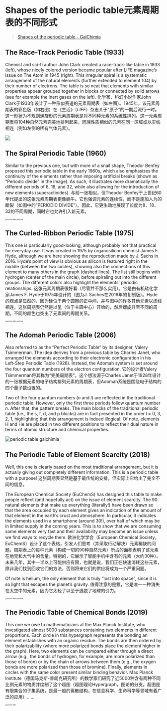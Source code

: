 # Shapes of the periodic table元素周期表的不同形式

> [Shapes of the periodic table - GalChimia](https://www.galchimia.com/shapes-of-the-periodic-table/)

## The Race-Track Periodic Table (1933)

Chemist and sci-fi author John Clark created a race-track-like table in 1933 (left), whose nicely colored version became popular after LIFE magazine’s issue on The Atom in 1945 (right). This irregular spiral is a systematic arrangement of the natural elements (further extended to element 104) by their number of electrons. The table is so neat that elements with similar properties appear grouped together in blocks or connected by solid arrows (see for example the inert gases on the left).
化学家、科幻小说作家John Clark于1933年设计了一种形似赛道的元素周期表（如左图）。1945年，该元素周期表的彩色版（如右图）在《生活》（*LIFE*）杂志关于“原子”的一期后流行一时。这一形状为不规则螺旋形的元素周期表是对不同种元素的系统性排列。这一元素周期表将104种自然元素完美地排列起来，同族性质相似的元素在同一区域或以实线相连（例如左侧的稀有气体元素）。

![](https://www.galchimia.com/wp-content/uploads/2021/06/Tabla-Periodica-2.jpg)

## The Spiral Periodic Table (1960)

Similar to the previous one, but with more of a snail shape, Theodor Benfey proposed this periodic table in the early 1960s, which also emphasizes the continuity of the elements rather than imposing artificial breaks (shown as “Periodic divide” in the image). As such, it illustrates more dramatically the different periods of 8, 18, and 32, while also allowing for the introduction of new elements (superactinides).
与前一张相似，但Theodor Benfey于上世纪60年代提出的这张元素周期表更像蜗牛。它也强调元素的连续性，而不是施加人为的断裂（如图中的“PERIODIC DIVIDE”）。因此，它更生动地展现了长度为8、18、32的不同周期，同时它也允许引入新元素。

<img src="https://www.galchimia.com/wp-content/uploads/2021/06/4-Spiral-PT-1024x872.jpg" alt="periodic table galchimia" style="zoom: 33%;" />

## The Curled-Ribbon Periodic Table (1975)

This one is particularly good-looking, although probably not that practical for everyday use. It was created in 1975 by organosilicon chemist James F. Hyde, although we are here showing the reproduction made by J. Sachs in 2016. Hyde’s point of view is obvious as silicon is featured right in the middle (between the two circles), showing also the connections of this element to many others in the graph (dashed lines). The list still begins with hydrogen (center of the main circle), before spiraling out into the different groups. The different colors also highlight the elements’ periodic relationships.
这张元素周期表很好看（尽管并不那么实用）。它是由有机硅化学家James F. Hyde于1975年设计的（图为J. Saches在2016年的复制版）。Hyde的观点是显然的，因为硅位于两个圆圈的正中间，并与图中的许多其他元素以虚线相连。这张周期表仍然是以氢（位于主圆中心）开始的，然后螺旋升至不同的周期。不同的颜色也突出了元素间的周期关系。

<img src="https://www.galchimia.com/wp-content/uploads/2021/06/5-Curled-ribbon-PT-1024x768.jpg" alt="periodic table galchimia" style="zoom:33%;" />

## The Adomah Periodic Table (2006)

Also referred to as the “Perfect Periodic Table” by its designer, Valery Tsimmerman. The idea derives from a previous table by Charles Janet, who arranged the elements according to their electronic configuration in his Left-Step Periodic Table (1928). Instead, the Adomah system is set around the four quantum numbers of the electron configuration.
它的设计者Valery Tsimmerman将其称为“完美周期表”。这个想法源于Charles Janet于1928年设计的一张根据元素的电子结构排列元素的周期表，但Adomah系统是围绕电子结构的四个量子数设置的。

Two of the four quantum numbers (*n* and *l*) are reflected in the traditional periodic table. However, only the first three periods follow quantum number *n*. After that, the pattern breaks. The main blocks of the traditional periodic table (i.e., the s, f, d, and p blocks) are in fact presented in the order *l* = 0, 3, 2, 1, highlighting that this arrangement is indeed illogical. Of note, elements H and He are placed in two different positions to reflect their dual nature in terms of atomic structure and chemical properties.

![periodic table galchimia](https://www.galchimia.com/wp-content/uploads/2021/06/6-ADOMAH_PT-1024x321.jpg)

## The Periodic Table of Element Scarcity (2018)

Well, this one is clearly based on the most traditional arrangement, but it is actually giving out completely different information. This is a periodic table with a purpose!
这张周期表显然是基于最传统的安排，但实际上它给出了完全不同的信息。

The European Chemical Society (EuChemS) has designed this table to make people reflect (and hopefully act) on the issue of element scarcity. The 90 natural elements that make up everything (literally!) have been drawn so that the area occupied by each element gives an indication of the amount of that element in the earth’s crust and atmosphere. In particular, it indicates the elements used in a smartphone (around 30!), over half of which may be in limited supply in the coming years. This is to show that we are consuming some elements very fast and their availability may become an issue unless we find ways to recycle them.
欧洲化学学会（European Chemical Society，EuChemS）设计了这个表格，引发人们思考（并采取行动解决）元素稀缺的问题。周期表上的每种元素（构成一切的90种自然元素）所占的面积表明了该元素在地壳和大气中的含量。特别的，它展示了智能手机中含有的元素（大约30种）。未来几年，其中一半以上可能供应有限，也就是说，我们正在快速消耗这些元素，除非我们找到回收它们的方法，否则将来它们的供应将成为一个严重问题。

Of note is helium, the only element that is truly “lost into space”, since it is so light that escapes the planet’s gravity.
值得注意的是氦，它是唯一一种消失在太空中的元素，因为它太轻了以至于逃脱了地球的引力。

<img src="https://www.galchimia.com/wp-content/uploads/2021/06/Captura-de-pantalla-2019-09-16-a-las-18.07.32.png" alt="periodic table galchimia" style="zoom:33%;" />

## The Periodic Table of Chemical Bonds (2019)

This one we owe to mathematicians at the Max Planck Institute, who investigated almost 5000 substances containing two elements in different proportions. Each circle in this hypergraph represents the bonding an element establishes with an organic residue. The bonds are then ordered by their polarizability (where more polarized bonds place the element higher in the graph). Here, two elements can be compared either through a direct arrow (e.g., the bonds of hydrogen, for example, are more polarized than those of boron) or by the chain of arrows between them (e.g., the oxygen bonds are more polarized than those of bromine). Finally, elements in circles with the same color present similar binding behavior.
Max Planck Institute（德国马克斯-普朗克研究所）的数学家们研究了近5000种含有两种不同比例元素的物质并绘制了这个超图（超图理论Hypergraph，图论的分支。超图是有限集合的子集系统，是最一般的离散结构，在信息科学、生命科学等领域有着广泛的应用）……

<img src="https://www.galchimia.com/wp-content/uploads/2021/06/8-Maths_PT-632x1024.jpg" alt="periodic table" style="zoom:33%;" />